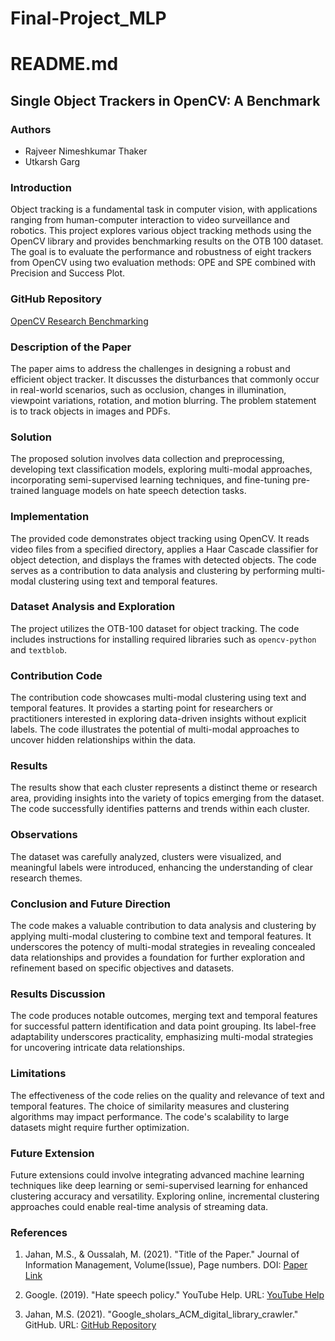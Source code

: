 # Final-Project_MLP

# README.md

## Single Object Trackers in OpenCV: A Benchmark

### Authors
- Rajveer Nimeshkumar Thaker
- Utkarsh Garg

### Introduction

Object tracking is a fundamental task in computer vision, with applications ranging from human-computer interaction to video surveillance and robotics. This project explores various object tracking methods using the OpenCV library and provides benchmarking results on the OTB 100 dataset. The goal is to evaluate the performance and robustness of eight trackers from OpenCV using two evaluation methods: OPE and SPE combined with Precision and Success Plot.

### GitHub Repository
[OpenCV Research Benchmarking](https://github.com/adnanb97/OpenCV-Research-Benchmarking/blob/master/Single%20Object%20Trackers%20in%20OpenCV%20A%20Benchmark)

### Description of the Paper

The paper aims to address the challenges in designing a robust and efficient object tracker. It discusses the disturbances that commonly occur in real-world scenarios, such as occlusion, changes in illumination, viewpoint variations, rotation, and motion blurring. The problem statement is to track objects in images and PDFs.

### Solution

The proposed solution involves data collection and preprocessing, developing text classification models, exploring multi-modal approaches, incorporating semi-supervised learning techniques, and fine-tuning pre-trained language models on hate speech detection tasks.

### Implementation

The provided code demonstrates object tracking using OpenCV. It reads video files from a specified directory, applies a Haar Cascade classifier for object detection, and displays the frames with detected objects. The code serves as a contribution to data analysis and clustering by performing multi-modal clustering using text and temporal features.

### Dataset Analysis and Exploration

The project utilizes the OTB-100 dataset for object tracking. The code includes instructions for installing required libraries such as `opencv-python` and `textblob`.

### Contribution Code

The contribution code showcases multi-modal clustering using text and temporal features. It provides a starting point for researchers or practitioners interested in exploring data-driven insights without explicit labels. The code illustrates the potential of multi-modal approaches to uncover hidden relationships within the data.

### Results

The results show that each cluster represents a distinct theme or research area, providing insights into the variety of topics emerging from the dataset. The code successfully identifies patterns and trends within each cluster.

### Observations

The dataset was carefully analyzed, clusters were visualized, and meaningful labels were introduced, enhancing the understanding of clear research themes.

### Conclusion and Future Direction

The code makes a valuable contribution to data analysis and clustering by applying multi-modal clustering to combine text and temporal features. It underscores the potency of multi-modal strategies in revealing concealed data relationships and provides a foundation for further exploration and refinement based on specific objectives and datasets.

### Results Discussion

The code produces notable outcomes, merging text and temporal features for successful pattern identification and data point grouping. Its label-free adaptability underscores practicality, emphasizing multi-modal strategies for uncovering intricate data relationships.

### Limitations

The effectiveness of the code relies on the quality and relevance of text and temporal features. The choice of similarity measures and clustering algorithms may impact performance. The code's scalability to large datasets might require further optimization.

### Future Extension

Future extensions could involve integrating advanced machine learning techniques like deep learning or semi-supervised learning for enhanced clustering accuracy and versatility. Exploring online, incremental clustering approaches could enable real-time analysis of streaming data.

### References

1. Jahan, M.S., & Oussalah, M. (2021). "Title of the Paper." Journal of Information Management, Volume(Issue), Page numbers. DOI: [Paper Link](https://www.sciencedirect.com/science/article/pii/S0925231223003557?via%3Dihub)

2. Google. (2019). "Hate speech policy." YouTube Help. URL: [YouTube Help](https://support.google.com/youtube/answer/2801939?hl=en)

3. Jahan, M.S. (2021). "Google_sholars_ACM_digital_library_crawler." GitHub. URL: [GitHub Repository](https://github.com/saroarjahan/Google_sholars_ACM_digital_library_crawler)
